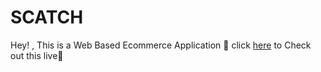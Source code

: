 # SCATCH
Hey! , This is a Web Based Ecommerce Application 🛒 
click [here](https://scatch-pce3.onrender.com/) to Check out this live🤞
